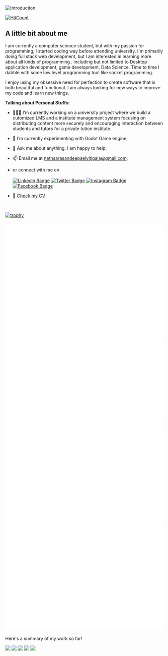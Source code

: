 <img src="./custom-styled-svgs/title.svg" style="width: 100%;height: 220px;" alt="Introduction">

 [![HitCount](https://hits.dwyl.com/Nethrenial/Nethrenial/Nethrenial.svg?style=flat-square&show=unique)](http://hits.dwyl.com/Nethrenial/Nethrenial/Nethrenial)


## A little bit about me

I am currently a computer science student, but with my passion for programming, I started coding way before attending university. I'm primarily doing full stack web development, but I am interested in learning more about all kinds of programming . including but not limited to Desktop application development, game development, Data Science. Time to time I dabble with some low level programming too! like socket programming.

I enjoy using my obsessive need for perfection to create software that is both beautiful and functional. I am always looking for new ways to improve my code and learn new things.

**Talking about Personal Stuffs:**

- 👨🏻‍💻 I’m currently working on a university project where we build a cutomized LMS and a institute management system focusing on distributing content more securely and encouraging interaction between students and tutors for a private tution institute.

- 🚀 I’m currently experimenting with Godot Game engine;
- 💬 Ask me about anything, I am happy to help;
- 📫 Email me at nethsarasandeepaelvitigala@gmail.com;
- or connect with me on <br/><br/>
    [![Linkedin Badge](https://img.shields.io/badge/LinkedIn-0077B5?style=for-the-badge&logo=linkedin&logoColor=white)](https://linkedin.com/in/nethsara-elvitigala)
    [![Twitter Badge](https://img.shields.io/badge/Twitter-1DA1F2?style=for-the-badge&logo=twitter&logoColor=white)](https://twitter.com/nethsara)
    [![Instagram Badge](https://img.shields.io/badge/Instagram-E4405F?style=for-the-badge&logo=instagram&logoColor=white)](https://instagram.com/nethsara.sandeepa/)
    [![Facebook Badge](https://img.shields.io/badge/Facebook-1877F2?style=for-the-badge&logo=facebook&logoColor=white)](https://gapur-kassym.medium.com/)
- 📝 [Check my CV](https://aqua-valentine-6.tiiny.site/)

</br>

<!-- <a href="https://app.daily.dev/DailyDevTips"><img src="https://github.com/Nethrenial/Nethrenial/blob/main/devcard.svg" width="400" alt="Nethsara Sandeepa's Dev Card"/></a> -->

[![trophy](https://github-profile-trophy.vercel.app/?username=Nethrenial&theme=onedark&margin-w=15&margin-h=15&no-bg=true&no-frame=true)](https://github.com/ryo-ma/github-profile-trophy)

<div>
<img src="./github-metrics.svg" alt="Metrics"/>
<img src="./isocalendar.svg" alt="Calendar"/>
<img src="./languages.svg" alt="Languages"/>
<img src="./achievements.svg" alt="Achievements"/>
<img src="./habits.svg" alt="Habits"/>
</div>

Here's a summary of my work so far!

![](http://github-profile-summary-cards.vercel.app/api/cards/profile-details?username=Nethrenial&theme=dracula)
![](http://github-profile-summary-cards.vercel.app/api/cards/repos-per-language?username=Nethrenial&theme=dracula)
![](http://github-profile-summary-cards.vercel.app/api/cards/most-commit-language?username=Nethrenial&theme=dracula)
![](http://github-profile-summary-cards.vercel.app/api/cards/stats?username=Nethrenial&theme=dracula)
![](http://github-profile-summary-cards.vercel.app/api/cards/productive-time?username=Nethrenial&theme=dracula&utcOffset=8)